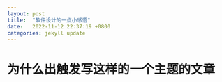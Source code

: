 ```yaml
---
layout: post
title:  "软件设计的一点小感悟"
date:   2022-11-12 22:37:19 +0800
categories: jekyll update
---
```


# 为什么出触发写这样的一个主题的文章
